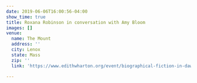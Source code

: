 ```yaml
---
date: 2019-06-06T16:00:56-04:00
show_time: true
title: Roxana Robinson in conversation with Amy Bloom
images: []
venue:
  name: The Mount
  address: ''
  city: Lenox
  state: Mass
  zip: ''
  link: 'https://www.edithwharton.org/event/biographical-fiction-in-dawsons-fall/ '

---
```


